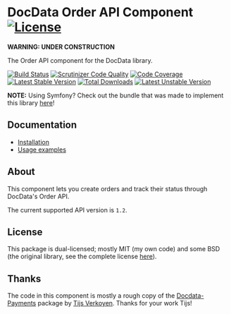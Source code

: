 # DocData Order API Component [![License](https://poser.pugx.org/cleentfaar/docdata-orderapi/license.svg)](https://packagist.org/packages/cleentfaar/docdata-orderapi)

**WARNING: UNDER CONSTRUCTION**

The Order API component for the DocData library.

[![Build Status](https://secure.travis-ci.org/cleentfaar/docdata-orderapi.svg)](http://travis-ci.org/cleentfaar/docdata-orderapi)
[![Scrutinizer Code Quality](https://scrutinizer-ci.com/g/cleentfaar/docdata-orderapi/badges/quality-score.png?b=master)](https://scrutinizer-ci.com/g/cleentfaar/docdata-orderapi/?branch=master)
[![Code Coverage](https://scrutinizer-ci.com/g/cleentfaar/docdata-orderapi/badges/coverage.png?b=master)](https://scrutinizer-ci.com/g/cleentfaar/docdata-orderapi/?branch=master)<br/>
[![Latest Stable Version](https://poser.pugx.org/cleentfaar/docdata-orderapi/v/stable.svg)](https://packagist.org/packages/cleentfaar/docdata-orderapi)
[![Total Downloads](https://poser.pugx.org/cleentfaar/docdata-orderapi/downloads.svg)](https://packagist.org/packages/cleentfaar/docdata-orderapi)
[![Latest Unstable Version](https://poser.pugx.org/cleentfaar/docdata-orderapi/v/unstable.svg)](https://packagist.org/packages/cleentfaar/docdata-orderapi)

**NOTE:** Using Symfony? Check out the bundle that was made to implement this library [here](https://github.com/cleentfaar/CLDocDataOrderApiBundle)!


## Documentation

- [Installation](Resources/doc/installation.md)
- [Usage examples](Resources/doc/usage.md)


## About

This component lets you create orders and track their status through DocData's Order API.

The current supported API version is `1.2`.


## License

This package is dual-licensed; mostly MIT (my own code) and some BSD (the original library, see the complete license [here](LICENSE)).


## Thanks

The code in this component is mostly a rough copy of the [Docdata-Payments](https://github.com/tijsverkoyen/Docdata-Payments)
package by [Tijs Verkoyen](https://github.com/tijsverkoyen). Thanks for your work Tijs!
